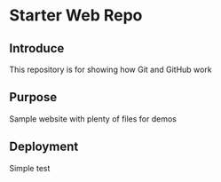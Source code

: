 # Starter Web Repo

## Introduce

This repository is for showing how Git and GitHub work

## Purpose

Sample website with plenty of files for demos

## Deployment
Simple test